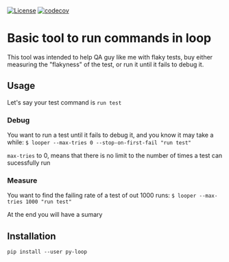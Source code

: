 [![License](https://img.shields.io/github/license/jeremad/looper.svg)](https://opensource.org/licenses/MIT)
[![codecov](https://codecov.io/gh/jeremad/looper/branch/master/graph/badge.svg)](https://codecov.io/gh/jeremad/looper)

# Basic tool to run commands in loop

This tool was intended to help QA guy like me with flaky tests, buy either measuring the "flakyness" of the test, or run it until it fails to debug it.

## Usage

Let's say your test command is `run test`

### Debug

You want to run a test until it fails to debug it, and you know it may take a while:
`$ looper --max-tries 0 --stop-on-first-fail "run test"`

`max-tries` to 0, means that there is no limit to the number of times a test can sucessfully run

### Measure

You want to find the failing rate of a test of out 1000 runs:
`$ looper --max-tries 1000 "run test"`

At the end you will have a sumary

## Installation

`pip install --user py-loop`
